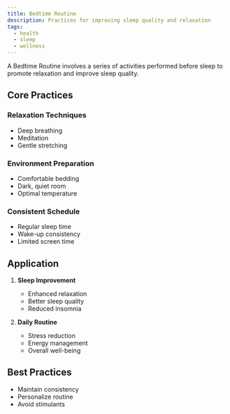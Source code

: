 ```yaml
---
title: Bedtime Routine
description: Practices for improving sleep quality and relaxation
tags:
  - health
  - sleep
  - wellness
---
```


A Bedtime Routine involves a series of activities performed before sleep to promote relaxation and improve sleep quality.

## Core Practices

### Relaxation Techniques
- Deep breathing
- Meditation
- Gentle stretching

### Environment Preparation
- Comfortable bedding
- Dark, quiet room
- Optimal temperature

### Consistent Schedule
- Regular sleep time
- Wake-up consistency
- Limited screen time

## Application

1. **Sleep Improvement**
   - Enhanced relaxation
   - Better sleep quality
   - Reduced insomnia

2. **Daily Routine**
   - Stress reduction
   - Energy management
   - Overall well-being

## Best Practices
- Maintain consistency
- Personalize routine
- Avoid stimulants
